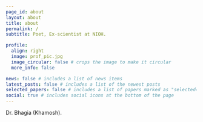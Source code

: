 ```yaml
---
page_id: about
layout: about
title: about
permalink: /
subtitle: Poet, Ex-scientist at NIOH.

profile:
  align: right
  image: prof_pic.jpg
  image_circular: false # crops the image to make it circular
  more_info: false

news: false # includes a list of news items
latest_posts: false # includes a list of the newest posts
selected_papers: false # includes a list of papers marked as "selected={true}"
social: true # includes social icons at the bottom of the page
---
```


Dr. Bhagia (Khamosh).
